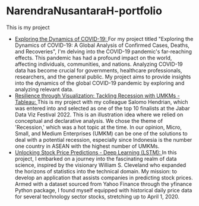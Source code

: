 # NarendraNusantaraH-portfolio
This is my project
- [Exploring the Dynamics of COVID-19: ](https://github.com/narendranush/nara-portfolio/blob/main/exploring-covid19-dataset/Exploring_The_Dynamics_of_COVID_19.ipynb) For my project titled "Exploring the Dynamics of COVID-19: A Global Analysis of Confirmed Cases, Deaths, and Recoveries", I'm delving into the COVID-19 pandemic's far-reaching effects. This pandemic has had a profound impact on the world, affecting individuals, communities, and nations. Analyzing COVID-19 data has become crucial for governments, healthcare professionals, researchers, and the general public. My project aims to provide insights into the dynamics of the global COVID-19 pandemic by exploring and analyzing relevant data.
- [Resilience through Visualization: Tackling Recession with UMKMs - Tableau: ](https://public.tableau.com/app/profile/salomo.hendrian.sudjono/viz/qwerty_16667164411500/MempertahankandanMengembangkanUMKMdikalaResesi2023_1) This is my project with my colleague Salomo Hendrian, which was entered into and selected as one of the top 10 finalists at the Jabar Data Viz Festival 2022. This is an illustration idea where we relied on conceptual and declarative analysis. We chose the theme of 'Recession,' which was a hot topic at the time. In our opinion, Micro, Small, and Medium Enterprises (UMKM) can be one of the solutions to deal with a potential recession, especially since Indonesia is the number one country in ASEAN with the highest number of UMKMs.
- [Unlocking Stock Price Predictions - Deep Learning (LSTM): ](https://github.com/narendranush/nara-portfolio/blob/main/stock-prediction/Unlock_Stock_Price_Predictions.ipynb) In this project, I embarked on a journey into the fascinating realm of data science, inspired by the visionary William S. Cleveland who expanded the horizons of statistics into the technical domain. My mission: to develop an application that assists companies in predicting stock prices. Armed with a dataset sourced from Yahoo Finance through the yfinance Python package, I found myself equipped with historical daily price data for several technology sector stocks, stretching up to April 1, 2020.